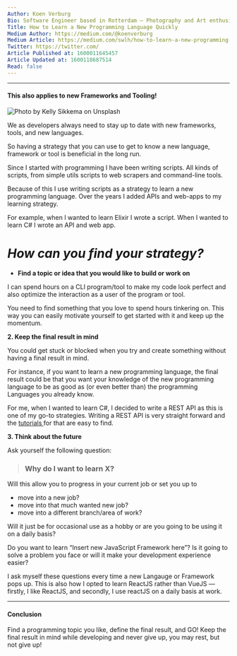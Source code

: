 ```yaml
---
Author: Koen Verburg
Bio: Software Engineer based in Rotterdam — Photography and Art enthusiast, Dreamer, and thinker.
Title: How to Learn a New Programming Language Quickly
Medium Author: https://medium.com/@koenverburg
Medium Article: https://medium.com/swlh/how-to-learn-a-new-programming-language-quickly-fa7771c0d3eb
Twitter: https://twitter.com/
Article Published at: 1600011645457
Article Updated at: 1600118687514
Read: false
---
```


---

#### This also applies to new Frameworks and Tooling!

![Photo by [Kelly Sikkema](https://unsplash.com/@kellysikkema?utm_source=medium&utm_medium=referral) on Unsplash](https://cdn-images-1.medium.com/max/11136/0*T-G-IvEhsnz5S5Zy)

We as developers always need to stay up to date with new frameworks, tools, and new languages.

So having a strategy that you can use to get to know a new language, framework or tool is beneficial in the long run.

Since I started with programming I have been writing scripts. All kinds of scripts, from simple utils scripts to web scrapers and command-line tools.

Because of this I use writing scripts as a strategy to learn a new programming language. Over the years I added APIs and web-apps to my learning strategy.

For example, when I wanted to learn Elixir I wrote a script. When I wanted to learn C# I wrote an API and web app.

# _How can you find your strategy?_

- **Find a topic or idea that you would like to build or work on**

I can spend hours on a CLI program/tool to make my code look perfect and also optimize the interaction as a user of the program or tool.

You need to find something that you love to spend hours tinkering on. This way you can easily motivate yourself to get started with it and keep up the momentum.

**2. Keep the final result in mind**

You could get stuck or blocked when you try and create something without having a final result in mind.

For instance, if you want to learn a new programming language, the final result could be that you want your knowledge of the new programming language to be as good as (or even better than) the programming Languages you already know.

For me, when I wanted to learn C#, I decided to write a REST API as this is one of my go-to strategies. Writing a REST API is very straight forward and the [tutorials ](https://docs.microsoft.com/en-us/aspnet/web-api/overview/older-versions/build-restful-apis-with-aspnet-web-api)for that are easy to find.

**3. Think about the future**

Ask yourself the following question:

> ### Why do I want to learn X?

Will this allow you to progress in your current job or set you up to

- move into a new job?
- move into that much wanted new job?
- move into a different branch/area of work?

Will it just be for occasional use as a hobby or are you going to be using it on a daily basis?

Do you want to learn “Insert new JavaScript Framework here”? Is it going to solve a problem you face or will it make your development experience easier?

I ask myself these questions every time a new Langauge or Framework pops up. This is also how I opted to learn ReactJS rather than VueJS — firstly, I like ReactJS, and secondly, I use reactJS on a daily basis at work.

---

#### Conclusion

Find a programming topic you like, define the final result, and GO!
Keep the final result in mind while developing and never give up, you may rest, but not give up!
